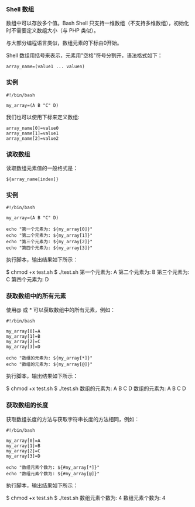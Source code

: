 ### Shell 数组

数组中可以存放多个值。Bash Shell 只支持一维数组（不支持多维数组），初始化时不需要定义数组大小（与 PHP 类似）。

与大部分编程语言类似，数组元素的下标由0开始。

Shell 数组用括号来表示，元素用"空格"符号分割开，语法格式如下：

```
array_name=(value1 ... valuen)
```


### 实例

```
#!/bin/bash

my_array=(A B "C" D)
```


我们也可以使用下标来定义数组:

```
array_name[0]=value0
array_name[1]=value1
array_name[2]=value2
```


### 读取数组

读取数组元素值的一般格式是：

```
${array_name[index]}
```


### 实例

```
#!/bin/bash

my_array=(A B "C" D)

echo "第一个元素为: ${my_array[0]}"
echo "第二个元素为: ${my_array[1]}"
echo "第三个元素为: ${my_array[2]}"
echo "第四个元素为: ${my_array[3]}"
```


执行脚本，输出结果如下所示：

$ chmod +x test.sh
$ ./test.sh
第一个元素为: A
第二个元素为: B
第三个元素为: C
第四个元素为: D


### 获取数组中的所有元素

使用@ 或 \* 可以获取数组中的所有元素，例如：

```
#!/bin/bash

my_array[0]=A
my_array[1]=B
my_array[2]=C
my_array[3]=D

echo "数组的元素为: ${my_array[*]}"
echo "数组的元素为: ${my_array[@]}"
```


执行脚本，输出结果如下所示：

$ chmod +x test.sh
$ ./test.sh
数组的元素为: A B C D
数组的元素为: A B C D

### 获取数组的长度

获取数组长度的方法与获取字符串长度的方法相同，例如：

```
#!/bin/bash

my_array[0]=A
my_array[1]=B
my_array[2]=C
my_array[3]=D

echo "数组元素个数为: ${#my_array[*]}"
echo "数组元素个数为: ${#my_array[@]}"
```


执行脚本，输出结果如下所示：

$ chmod +x test.sh
$ ./test.sh
数组元素个数为: 4
数组元素个数为: 4
